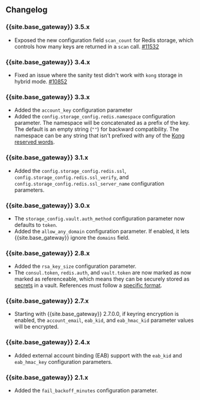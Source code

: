 ## Changelog

### {{site.base_gateway}} 3.5.x

* Exposed the new configuration field `scan_count` for Redis storage, 
which controls how many keys are returned in a `scan` call. 
[#11532](https://github.com/kong/kong/pull/11532)

### {{site.base_gateway}} 3.4.x

* Fixed an issue where the sanity test didn't work with `kong` storage in hybrid mode.
[#10852](https://github.com/Kong/kong/pull/10852)

### {{site.base_gateway}} 3.3.x

* Added the `account_key` configuration parameter
* Added the `config.storage_config.redis.namespace` configuration parameter.
  The namespace will be concatenated as a prefix of the key. The default is an empty string (`""`) for backward compatibility. The namespace can be any string that isn't prefixed with any of the [Kong reserved words](/konnect/reference/labels/).

### {{site.base_gateway}} 3.1.x

* Added the `config.storage_config.redis.ssl`, `config.storage_config.redis.ssl_verify`, and `config.storage_config.redis.ssl_server_name` configuration parameters.

### {{site.base_gateway}} 3.0.x
* The `storage_config.vault.auth_method` configuration parameter now defaults to `token`.
* Added the `allow_any_domain` configuration parameter. If enabled, it lets {{site.base_gateway}}
  ignore the `domains` field.

### {{site.base_gateway}} 2.8.x

* Added the `rsa_key_size` configuration parameter.
* The `consul.token`, `redis.auth`, and `vault.token` are now marked as now marked as
referenceable, which means they can be securely stored as [secrets](/gateway/latest/kong-enterprise/secrets-management/getting-started/) in a vault. References must follow a [specific format](/gateway/latest/kong-enterprise/secrets-management/reference-format/).

### {{site.base_gateway}} 2.7.x

* Starting with {{site.base_gateway}} 2.7.0.0, if keyring encryption is enabled,
 the `account_email`, `eab_kid`, and `eab_hmac_kid` parameter values will be
 encrypted.

### {{site.base_gateway}} 2.4.x
* Added external account binding (EAB) support with the `eab_kid` and `eab_hmac_key` configuration parameters.

### {{site.base_gateway}} 2.1.x
* Added the `fail_backoff_minutes` configuration parameter.
